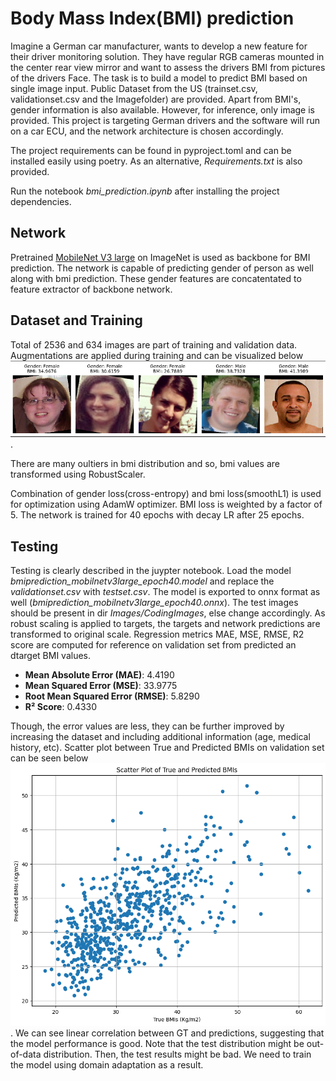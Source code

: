# Body Mass Index(BMI) prediction
Imagine a German car manufacturer, wants to develop a new feature for their driver monitoring solution. They have regular RGB cameras mounted in the center rear view mirror and want to assess the drivers BMI from pictures of the drivers Face. The task is to build a model to predict BMI based on single image input. Public Dataset from the US (trainset.csv, validationset.csv and the Imagefolder) are provided. Apart from BMI's, gender information is also available. However, for inference, only image is provided. This project is targeting German drivers and the software will run on a car ECU, and the network architecture is chosen accordingly.

The project requirements can be found in pyproject.toml and can be installed easily using poetry. As an alternative, _Requirements.txt_ is also provided. 

Run the notebook _bmi_prediction.ipynb_ after installing the project dependencies.


## Network
Pretrained [MobileNet V3 large](https://arxiv.org/abs/1905.02244) on ImageNet is used as backbone for BMI prediction. The network is capable of predicting gender of person as well along with bmi prediction. These gender features are concatentated to feature extractor of backbone network.

## Dataset and Training
Total of 2536 and 634 images are part of training and validation data. Augmentations are applied during training and can be visualized below ![train_vis](training_data_vis.png).

There are many oultiers in bmi distribution and so, bmi values are transformed using RobustScaler.

Combination of gender loss(cross-entropy) and bmi loss(smoothL1) is used for optimization using AdamW optimizer. BMI loss is weighted by a factor of 5. The network is trained for 40 epochs with decay LR after 25 epochs.

## Testing
Testing is clearly described in the juypter notebook. Load the model _bmiprediction_mobilnetv3large_epoch40.model_ and replace the _validationset.csv_ with _testset.csv_. The model is exported to onnx format as well (_bmiprediction_mobilnetv3large_epoch40.onnx_). The test images should be present in dir _Images/CodingImages_, else change accordingly. As robust scaling is applied to targets, the targets and network predictions are transformed to original scale. Regression metrics MAE, MSE, RMSE, R2 score are computed for reference on validation set from predicted an dtarget BMI values.

- **Mean Absolute Error (MAE)**: 4.4190
- **Mean Squared Error (MSE)**: 33.9775
- **Root Mean Squared Error (RMSE)**: 5.8290
- **R² Score**: 0.4330

Though, the error values are less, they can be further improved by increasing the dataset and including additional information (age, medical history, etc).
Scatter plot between True and Predicted BMIs on validation set can be seen below ![scatter](scatter_plot.png). We can see linear correlation between GT and predictions, suggesting that the model performance is good. Note that the test distribution might be out-of-data distribution. Then, the test results might be bad. We need to train the model using domain adaptation as a result.

